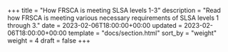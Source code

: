 +++
title = "How FRSCA is meeting SLSA levels 1-3"
description = "Read how FRSCA is meeting various necessary requirements of SLSA levels 1 through 3."
date = 2023-02-06T18:00:00+00:00
updated = 2023-02-06T18:00:00+00:00
template = "docs/section.html"
sort_by = "weight"
weight = 4
draft = false
+++
